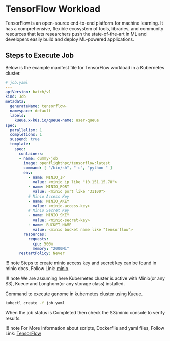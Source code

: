 # TensorFlow Workload
TensorFlow is an open-source end-to-end platform for machine learning. It has a comprehensive, flexible ecosystem of tools, libraries, and community resources that lets researchers push the state-of-the-art in ML and developers easily build and deploy ML-powered applications. 

## Steps to Execute Job
Below is the example manifest file for TensorFlow workload in a Kubernetes cluster.
```yaml
# job.yaml
---
apiVersion: batch/v1
kind: Job
metadata:
  generateName: tensorflow-
  namespace: default
  labels:
    kueue.x-k8s.io/queue-name: user-queue
spec:
  parallelism: 1
  completions: 1
  suspend: true
  template:
    spec:
      containers:
      - name: dummy-job
        image: openflighthpc/tensorflow:latest
        command: [ "/bin/sh", "-c", "python " ]
        env:
          - name: MINIO_IP
            value: <minio ip like "10.151.15.78">
          - name: MINIO_PORT
            value: <minio port like "31100">
          # Minio Access Key   
          - name: MINIO_AKEY
            value: <minio-access-key>
          # Minio Secret Key   
          - name: MINIO_SKEY
            value: <minio-secret-key>
          - name: BUCKET_NAME
            value: <minio bucket name like "tensorflow">
        resources:
          requests:
            cpu: 500m
            memory: "2000Mi"
      restartPolicy: Never
```

!!! note
    Steps to create minio access key and secret key can be found in minio docs, Follow Link: [minio](./minio.md#create-access-key-and-secret-key).

!!! note
    We are assuming here Kubernetes cluster is active with Minio(or any S3), Kueue and Longhorn(or any storage class) installed.

Command to execute genome in kubernetes cluster using Kueue.

```bash
kubectl create -f job.yaml
```

When the job status is Completed then check the S3/minio console to verify results.


!!! note
    For More Information about scripts, Dockerfile and yaml files, Follow Link: [TensorFlow](https://github.com/openflighthpc/hpc-on-k8s/tree/main/workloads/tensorflow)